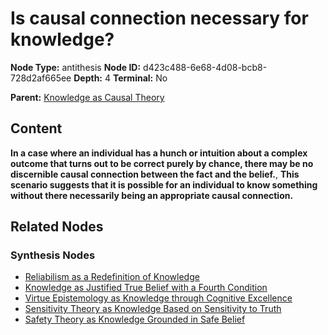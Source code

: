 # Is causal connection necessary for knowledge?

**Node Type:** antithesis
**Node ID:** d423c488-6e68-4d08-bcb8-728d2af665ee
**Depth:** 4
**Terminal:** No

**Parent:** [Knowledge as Causal Theory](knowledge-as-causal-theory-synthesis-6fddc3ff-6dc6-459c-83dd-d6a1477b3386.md)

## Content

**In a case where an individual has a hunch or intuition about a complex outcome that turns out to be correct purely by chance, there may be no discernible causal connection between the fact and the belief.**, **This scenario suggests that it is possible for an individual to know something without there necessarily being an appropriate causal connection.**

## Related Nodes

### Synthesis Nodes

- [Reliabilism as a Redefinition of Knowledge](reliabilism-as-a-redefinition-of-knowledge-synthesis-1fdaf579-3782-4457-89ef-d521b4c3d953.md)
- [Knowledge as Justified True Belief with a Fourth Condition](knowledge-as-justified-true-belief-with-a-fourth-condition-synthesis-5a38791c-7e31-486d-af7b-3a6e943c1403.md)
- [Virtue Epistemology as Knowledge through Cognitive Excellence](virtue-epistemology-as-knowledge-through-cognitive-excellence-synthesis-865b40b5-3392-4581-a69b-00d707287ffc.md)
- [Sensitivity Theory as Knowledge Based on Sensitivity to Truth](sensitivity-theory-as-knowledge-based-on-sensitivity-to-truth-synthesis-dea733a5-2b21-4fd0-aecb-c867b39661c0.md)
- [Safety Theory as Knowledge Grounded in Safe Belief](safety-theory-as-knowledge-grounded-in-safe-belief-synthesis-ddfd5c72-4de2-487a-b63c-441b6557218a.md)

